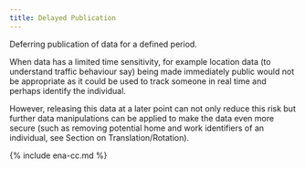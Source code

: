 ```yaml
---
title: Delayed Publication
---
```


Deferring publication of data for a defined period.

When data has a limited time sensitivity, for example location data (to understand traffic behaviour say) being made immediately public would not be appropriate as it could be used to track someone in real time and perhaps identify the individual. 

However, releasing this data at a later point can not only reduce this risk but further data manipulations can be applied to make the data even more secure (such as removing potential home and work identifiers of an individual, see Section on Translation/Rotation). 

{% include ena-cc.md %}